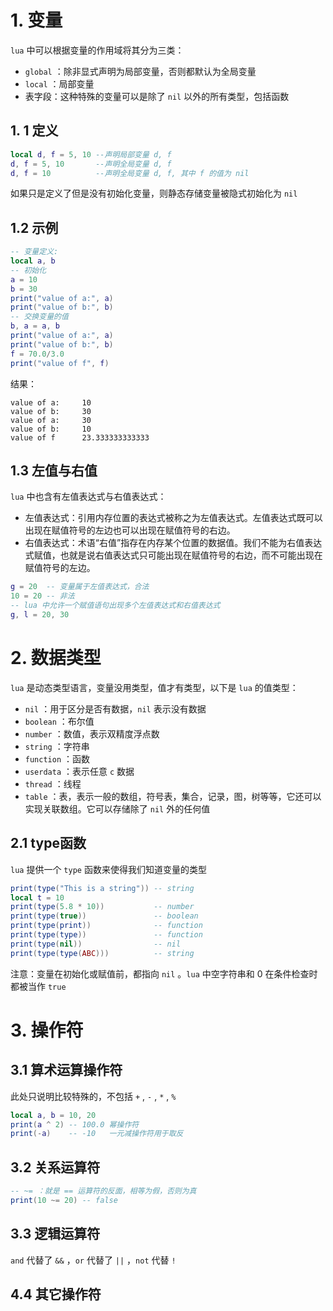 # 1. 变量

`lua` 中可以根据变量的作用域将其分为三类：
+ `global` ：除非显式声明为局部变量，否则都默认为全局变量
+ `local` ：局部变量
+ 表字段：这种特殊的变量可以是除了 `nil` 以外的所有类型，包括函数

## 1. 1 定义

```lua
local d, f = 5, 10 --声明局部变量 d, f
d, f = 5, 10       --声明全局变量 d, f
d, f = 10          --声明全局变量 d, f, 其中 f 的值为 nil
```
如果只是定义了但是没有初始化变量，则静态存储变量被隐式初始化为 `nil`

## 1.2 示例

```lua
-- 变量定义:
local a, b
-- 初始化
a = 10
b = 30
print("value of a:", a)
print("value of b:", b)
-- 交换变量的值
b, a = a, b
print("value of a:", a)
print("value of b:", b)
f = 70.0/3.0
print("value of f", f)
```
结果：
```
value of a:     10
value of b:     30
value of a:     30
value of b:     10
value of f      23.333333333333
```

## 1.3 左值与右值

`lua` 中也含有左值表达式与右值表达式：
+ 左值表达式：引用内存位置的表达式被称之为左值表达式。左值表达式既可以出现在赋值符号的左边也可以出现在赋值符号的右边。
+ 右值表达式：术语“右值”指存在内存某个位置的数据值。我们不能为右值表达式赋值，也就是说右值表达式只可能出现在赋值符号的右边，而不可能出现在赋值符号的左边。

```lua
g = 20  -- 变量属于左值表达式，合法
10 = 20 -- 非法
-- lua 中允许一个赋值语句出现多个左值表达式和右值表达式
g, l = 20, 30
```

# 2. 数据类型

`lua` 是动态类型语言，变量没用类型，值才有类型，以下是 `lua` 的值类型：
+ `nil` ：用于区分是否有数据，`nil` 表示没有数据
+ `boolean` ：布尔值
+ `number` ：数值，表示双精度浮点数
+ `string` ：字符串
+ `function` ：函数
+ `userdata` ：表示任意 `c` 数据
+ `thread` ：线程
+ `table` ：表，表示一般的数组，符号表，集合，记录，图，树等等，它还可以实现关联数组。它可以存储除了 `nil` 外的任何值

## 2.1 type函数

`lua` 提供一个 `type` 函数来使得我们知道变量的类型
```lua
print(type("This is a string")) -- string
local t = 10
print(type(5.8 * 10))           -- number
print(type(true))               -- boolean
print(type(print))              -- function
print(type(type))               -- function
print(type(nil))                -- nil
print(type(type(ABC)))          -- string
```

注意：变量在初始化或赋值前，都指向 `nil` 。`lua` 中空字符串和 0  在条件检查时都被当作 `true`

# 3. 操作符

## 3.1 算术运算操作符

此处只说明比较特殊的，不包括 `+` ,  `-` , `*` , `%`
```lua
local a, b = 10, 20
print(a ^ 2) -- 100.0 幂操作符
print(-a)    -- -10   一元减操作符用于取反
```

## 3.2 关系运算符

```lua
-- ~= ：就是 == 运算符的反面，相等为假，否则为真
print(10 ~= 20) -- false
```

## 3.3 逻辑运算符

`and` 代替了 `&&` ，`or` 代替了 `||` ，`not` 代替 `!`

## 4.4 其它操作符

```lua

```